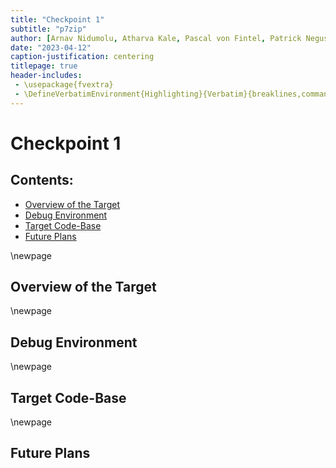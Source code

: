 ```yaml
---
title: "Checkpoint 1"
subtitle: "p7zip"
author: [Arnav Nidumolu, Atharva Kale, Pascal von Fintel, Patrick Negus]
date: "2023-04-12"
caption-justification: centering
titlepage: true
header-includes:
 - \usepackage{fvextra}
 - \DefineVerbatimEnvironment{Highlighting}{Verbatim}{breaklines,commandchars=\\\{\}}
---
```


# Checkpoint 1

## Contents:
- [Overview of the Target](#overview-of-the-target)
- [Debug Environment](#debug-environment)
- [Target Code-Base](#target-code-base)
- [Future Plans](#future-plans)

\newpage
## Overview of the Target



\newpage
## Debug Environment



\newpage
## Target Code-Base



\newpage
## Future Plans


